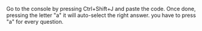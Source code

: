 Go to the console by pressing Ctrl+Shift+J and paste the code. 
Once done, pressing the letter "a" it will auto-select the right answer. 
you have to press "a" for every question.
